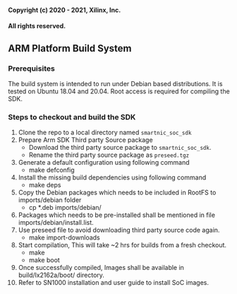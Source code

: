 #### Copyright (c) 2020 - 2021, Xilinx, Inc.

#### All rights reserved.

## ARM Platform Build System

### Prerequisites

The build system is intended to run under Debian based distributions. It is tested on Ubuntu 18.04 and 20.04. Root access is required for compiling the SDK.

### Steps to checkout and build the SDK

1. Clone the repo to a local directory named `smartnic_soc_sdk`
2. Prepare Arm SDK Third party Source package
    - Download the third party source package to `smartnic_soc_sdk`.
    - Rename the third party source package as `preseed.tgz`
3. Generate a default configuration using following command
   - make defconfig
4. Install the missing build dependencies using following command
   - make deps
5. Copy the Debian packages which needs to be included in RootFS to imports/debian folder
   - cp \*.deb imports/debian/
6. Packages which needs to be pre-installed shall be mentioned in file imports/debian/install.list.
7. Use preseed file to avoid downloading third party source code again.
   - make import-downloads
8. Start compilation, This will take ~2 hrs for builds from a fresh checkout.
   - make
   - make boot
9. Once successfully compiled, Images shall be available in build/lx2162a/boot/ directory.
10. Refer to SN1000 installation and user guide to install SoC images.
